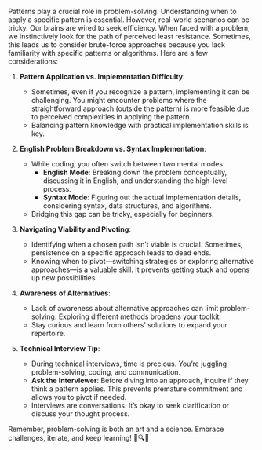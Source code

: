 Patterns play a crucial role in problem-solving. Understanding when to apply a specific pattern is essential. However, real-world scenarios can be tricky. Our brains are wired to seek efficiency. When faced with a problem, we instinctively look for the path of perceived least resistance.
Sometimes, this leads us to consider brute-force approaches because you lack familiarity with specific patterns or algorithms. Here are a few considerations:

1. **Pattern Application vs. Implementation Difficulty**:
    - Sometimes, even if you recognize a pattern, implementing it can be challenging. You might encounter problems where the straightforward approach (outside the pattern) is more feasible due to perceived complexities in applying the pattern.
    - Balancing pattern knowledge with practical implementation skills is key.
    
2. **English Problem Breakdown vs. Syntax Implementation**:
    
    - While coding, you often switch between two mental modes:
        - **English Mode**: Breaking down the problem conceptually, discussing it in English, and understanding the high-level process.
        - **Syntax Mode**: Figuring out the actual implementation details, considering syntax, data structures, and algorithms.
    - Bridging this gap can be tricky, especially for beginners.
    
3. **Navigating Viability and Pivoting**:
    
    - Identifying when a chosen path isn’t viable is crucial. Sometimes, persistence on a specific approach leads to dead ends.
    - Knowing when to pivot—switching strategies or exploring alternative approaches—is a valuable skill. It prevents getting stuck and opens up new possibilities.

4. **Awareness of Alternatives**:
    - Lack of awareness about alternative approaches can limit problem-solving. Exploring different methods broadens your toolkit.
    - Stay curious and learn from others’ solutions to expand your repertoire.

5. **Technical Interview Tip**:
    - During technical interviews, time is precious. You’re juggling problem-solving, coding, and communication.
    - **Ask the Interviewer**: Before diving into an approach, inquire if they think a pattern applies. This prevents premature commitment and allows you to pivot if needed.
    - Interviews are conversations. It’s okay to seek clarification or discuss your thought process.

Remember, problem-solving is both an art and a science. Embrace challenges, iterate, and keep learning! 🚀🔍🌟
